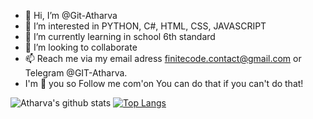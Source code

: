 - 🤟 Hi, I’m @Git-Atharva
- 👀 I’m interested in PYTHON, C#, HTML, CSS, JAVASCRIPT
- 🌱 I’m currently learning in school 6th standard
- 💞️ I’m looking to collaborate
- 📫 Reach me via my email adress finitecode.contact@gmail.com or Telegram @GIT-Atharva.
- I'm 👀 you so Follow me com'on You can do that if you can't do that!

![Atharva's github stats](https://github-readme-stats.vercel.app/api?username=Git-Atharva)
[![Top Langs](https://github-readme-stats.vercel.app/api/top-langs/?username=Git-Atharva)](https://github.com/Git-Atharva/github-readme-stats)
